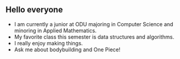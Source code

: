 ## Hello everyone 

- I am currently a junior at ODU majoring in Computer Science and minoring in Applied Mathematics.
- My favorite class this semester is data structures and algorithms.
- I really enjoy making things.
- Ask me about bodybuilding and One Piece!


<!--
**labrador862/labrador862** is a ✨ _special_ ✨ repository because its `README.md` (this file) appears on your GitHub profile.

Here are some ideas to get you started:

- 🔭 I’m currently working on ...
- 🌱 I’m currently learning ...
- 👯 I’m looking to collaborate on ...
- 🤔 I’m looking for help with ...
- 💬 Ask me about ...
- 📫 How to reach me: ...
- 😄 Pronouns: ...
- ⚡ Fun fact: ...
-->
